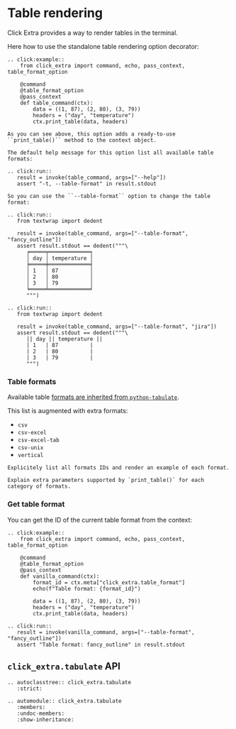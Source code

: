 # Table rendering

Click Extra provides a way to render tables in the terminal.

Here how to use the standalone table rendering option decorator:

```{eval-rst}
.. click:example::
    from click_extra import command, echo, pass_context, table_format_option

    @command
    @table_format_option
    @pass_context
    def table_command(ctx):
        data = ((1, 87), (2, 80), (3, 79))
        headers = ("day", "temperature")
        ctx.print_table(data, headers)

As you can see above, this option adds a ready-to-use ``print_table()`` method to the context object.

The default help message for this option list all available table formats:

.. click:run::
   result = invoke(table_command, args=["--help"])
   assert "-t, --table-format" in result.stdout

So you can use the ``--table-format`` option to change the table format:

.. click:run::
   from textwrap import dedent

   result = invoke(table_command, args=["--table-format", "fancy_outline"])
   assert result.stdout == dedent("""\
      ╒═════╤═════════════╕
      │ day │ temperature │
      ╞═════╪═════════════╡
      │ 1   │ 87          │
      │ 2   │ 80          │
      │ 3   │ 79          │
      ╘═════╧═════════════╛
      """)

.. click:run::
   from textwrap import dedent

   result = invoke(table_command, args=["--table-format", "jira"])
   assert result.stdout == dedent("""\
      || day || temperature ||
      | 1   | 87          |
      | 2   | 80          |
      | 3   | 79          |
      """)
```

### Table formats

Available table [formats are inherited from `python-tabulate`](https://github.com/astanin/python-tabulate#table-format).

This list is augmented with extra formats:
- `csv`
- `csv-excel`
- `csv-excel-tab`
- `csv-unix`
- `vertical`

```{todo}
Explicitely list all formats IDs and render an example of each format.
```

```{todo}
Explain extra parameters supported by `print_table()` for each category of formats.
```

### Get table format

You can get the ID of the current table format from the context:

```{eval-rst}
.. click:example::
    from click_extra import command, echo, pass_context, table_format_option

    @command
    @table_format_option
    @pass_context
    def vanilla_command(ctx):
        format_id = ctx.meta["click_extra.table_format"]
        echo(f"Table format: {format_id}")

        data = ((1, 87), (2, 80), (3, 79))
        headers = ("day", "temperature")
        ctx.print_table(data, headers)

.. click:run::
   result = invoke(vanilla_command, args=["--table-format", "fancy_outline"])
   assert "Table format: fancy_outline" in result.stdout
```

## `click_extra.tabulate` API

```{eval-rst}
.. autoclasstree:: click_extra.tabulate
   :strict:
```

```{eval-rst}
.. automodule:: click_extra.tabulate
   :members:
   :undoc-members:
   :show-inheritance:
```

